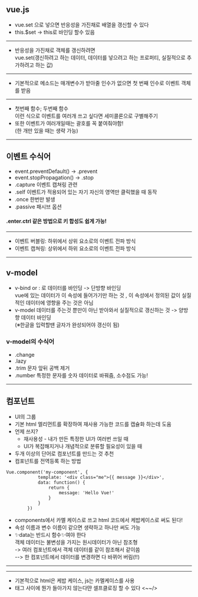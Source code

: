 vue.js
------
* vue.set 으로 넣으면 반응성을 가진채로 배열을 갱신할 수 있다
* this.$set -> this로 바인딩 할수 있음

<hr/>

* 반응성을 가진채로 객체를 갱신하려면 <br>
  vue.set(갱신하려고 하는 데이터, 데이터를 넣으려고 하는 프로퍼티, 실질적으로 추가하려고 하는 값)

<hr/>

* 기본적으로 메소드는 매개변수가 받아줄 인수가 없으면 첫 번째 인수로 이벤트 객체를 받음

<hr/>

* 첫번째 함수; 두번째 함수 <br>
  이런 식으로 이벤트를 여러개 쓰고 싶다면 세미콜론으로 구별해주기
* 또한 이벤트가 여러개일때는 괄호를 꼭 붙여줘야함! <br>
  (한 개만 있을 때는 생략 가능)

<hr/>

## 이벤트 수식어
* event.preventDefault() -> .prevent
* event.stopPropagation() -> .stop
* .capture 이벤트 캡쳐링 관련
* .self 이벤트가 적용되어 있는 자기 자신의 영역만 클릭했을 때 동작
* .once 한번만 발생
* .passive 패시브 옵션
#### .enter.ctrl 같은 방법으로 키 합성도 쉽게 가능!

<hr/>

* 이벤트 버블링: 하위에서 상위 요소로의 이벤트 전파 방식
* 이벤트 캡쳐링: 상위에서 하위 요소로의 이벤트 전파 방식

<hr/>

## v-model

* v-bind or : 로 데이터를 바인딩 -> 단방향 바인딩 <br>
  vue에 있는 데이터가 이 속성에 들어가기만 하는 것 , 이 속성에서 정의된 값이 실질적인 데이터에 영향을 주는 것은 아님
* v-model 데이터를 주는것 뿐만이 아닌 받아와서 실질적으로 갱신하는 것 -> 양방향 데이터 바인딩 <br>
  (※한글을 입력할땐 글자가 완성되어야 갱신이 됨)

### v-model의 수식어
* .change
* .lazy
* .trim 문자 앞뒤 공백 제거
* .number 특정한 문자를 숫자 데이터로 바꿔줌, 소수점도 가능!

<hr/>

## 컴포넌트
* UI의 그룹
* 기본 html 엘리먼트를 확장하여 재사용 가능한 코드를 캡슐화 하는데 도움 
* 언제 쓰지?
  * 재사용성 - 내가 만든 특정한 UI가 여러번 쓰일 때
  * UI가 복잡해지거나 개념적으로 분류할 필요성이 있을 때
* 두개 이상의 단어로 컴포넌트를 만드는 것 추천
* 컴포넌트를 전역등록 하는 방법
```
Vue.component('my-component', {
            template: '<div class="me">{{ message }}</div>',
            data: function() {
                return {
                    message: 'Hello Vue!'
                }
            }
        })
 ```
* components에서 카멜 케이스로 쓰고 html 코드에서 케밥케이스로 써도 된다!
* 속성 이름과 변수 이름이 같으면 생략하고 하나만 써도 가능
* ✨data는 반드시 함수✨여야 한다 <br>
  객체 데이터는 불변성을 가지는 원시데이터가 아닌 참조형 <br>
  -> 여러 컴포넌트에서 객체 데이터를 같이 참조해서 같이씀 <br>
    --> 한 컴포넌트에서 데이터를 변경하면 다 바뀌어 버림(!!)
    
<hr/>
<hr/>

* 기본적으로 html은 케밥 케이스, js는 카멜케이스를 사용
* 태그 사이에 뭔가 들아가지 않는다먄 셀프클로징 할 수 있다 <~~/>
